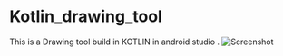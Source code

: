 # Kotlin_drawing_tool
This is a Drawing tool build in KOTLIN in android studio .
![Screenshot](https://github.com/prachi-git99/Kotlin_drawing_tool/assets/83897459/d5ccf177-0eae-4d90-9b31-5fe2a2ec553e)
